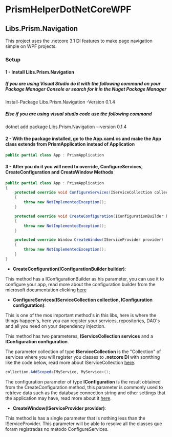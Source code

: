 # PrismHelperDotNetCoreWPF

## Libs.Prism.Navigation
This project uses the .netcore 3.1 DI features to make page navigation simple on WPF projects.

### Setup
#### 1 - Install Libs.Prism.Navigation
##### If you are using Visual Studio do it with the following command on your Package Manager Console or search for it in the Nuget Package Manager 
Install-Package Libs.Prism.Navigation -Version 0.1.4
##### Else if you are using visual studio code use the following command
dotnet add package Libs.Prism.Navigation --version 0.1.4
#### 2 - With the package installed, go to the App.xaml.cs and make the App class extends from PrismApplication instead of Application
```csharp
public partial class App : PrismApplication
```
#### 3 - After you do it you will need to override, ConfigureServices, CreateConfiguration and CreateWindow Methods
```csharp
public partial class App : PrismApplication
{
    protected override void ConfigureServices(IServiceCollection collection, IConfiguration configuration)
    {
        throw new NotImplementedException();
    }

    protected override void CreateConfiguration(IConfigurationBuilder builder)
    {
        throw new NotImplementedException();
    }

    protected override Window CreateWindow(IServiceProvider provider)
    {
        throw new NotImplementedException();
    }
}
 ```
* **CreateConfiguration(IConfigurationBuilder builder)**:

This method has a IConfigurationBuilder as his parameter, you can use it to configure your app, read more about the configuration builder from the microsoft documentation clicking [here](https://docs.microsoft.com/pt-br/dotnet/api/microsoft.extensions.configuration.iconfigurationbuilder?view=dotnet-plat-ext-3.1)

* **ConfigureServices(IServiceCollection collection, IConfiguration configuration)**:

This is one of the mos important method's in this libs, here is where the things happen's, here you can register your services, repositories, DAO's and all you need on your dependency injection.

This method has two parameteres, **IServiceCollection services** and a **IConfiguration configuration**.

The parameter collection of type **IServiceCollection** is the "Collection" of services where you will register you classes to **.netcore DI** with somthing like the code below, read more about IServiceCollection [here](https://docs.microsoft.com/pt-br/dotnet/api/microsoft.extensions.dependencyinjection.iservicecollection?view=dotnet-plat-ext-3.1).

```csharp
collection.AddScoped<IMyService, MyService>();
```

The configuration parameter of type **IConfiguration** is the result obtained from the CreateConfiguration method, this parameter is commonly used to retrieve data such as the database connection string and other settings that the application may have, read more about it [here](https://docs.microsoft.com/pt-br/dotnet/api/microsoft.extensions.configuration.iconfiguration?view=dotnet-plat-ext-3.1).

* **CreateWindow(IServiceProvider provider)**:

This method is has a single parameter that is nothing less than the IServiceProvider. This parameter will be able to resolve all the classes que foram registradas no método ConfigureServices.
